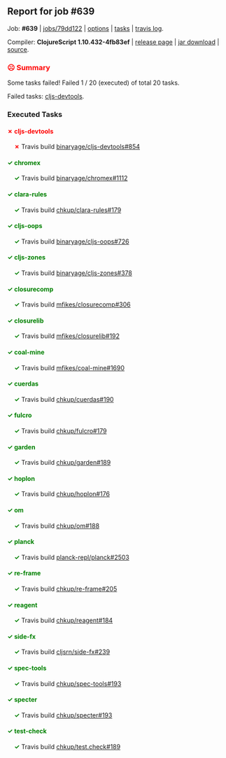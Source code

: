 ## Report for job #639

Job: **#639** | [jobs/79dd122](https://github.com/cljs-oss/canary/commit/79dd12269279b33fa8506c0dcb457f9ab61a6ee3) | [options](options.edn) | [tasks](tasks.edn) | [travis log](https://travis-ci.org/cljs-oss/canary/builds/447648699).

Compiler: **ClojureScript 1.10.432-4fb83ef** | [release page](https://github.com/cljs-oss/canary/releases/tag/r1.10.432-4fb83ef) | [jar download](https://github.com/cljs-oss/canary/releases/download/r1.10.432-4fb83ef/clojurescript-1.10.432-4fb83ef.jar) | [source](https://github.com/clojure/clojurescript/commit/4fb83eff87cc456600a3fd21c111e99a41c61285).

### <b style='color:red'>☹ Summary</b>

Some tasks failed! Failed 1 / 20 (executed) of total 20 tasks.

Failed tasks: [cljs-devtools](#-cljs-devtools).

### Executed Tasks

#### <b style='color:red'>&#x2717; cljs-devtools</b>
&nbsp;&nbsp;&nbsp;&nbsp;<b style='color:red'>&#x2717;</b> Travis build [binaryage/cljs-devtools#854](https://travis-ci.org/binaryage/cljs-devtools/builds/447649892)<br>

#### <b style='color:green'>&#x2713; chromex</b>
&nbsp;&nbsp;&nbsp;&nbsp;<b style='color:green'>&#x2713;</b> Travis build [binaryage/chromex#1112](https://travis-ci.org/binaryage/chromex/builds/447649886)<br>

#### <b style='color:green'>&#x2713; clara-rules</b>
&nbsp;&nbsp;&nbsp;&nbsp;<b style='color:green'>&#x2713;</b> Travis build [chkup/clara-rules#179](https://travis-ci.org/chkup/clara-rules/builds/447649884)<br>

#### <b style='color:green'>&#x2713; cljs-oops</b>
&nbsp;&nbsp;&nbsp;&nbsp;<b style='color:green'>&#x2713;</b> Travis build [binaryage/cljs-oops#726](https://travis-ci.org/binaryage/cljs-oops/builds/447649900)<br>

#### <b style='color:green'>&#x2713; cljs-zones</b>
&nbsp;&nbsp;&nbsp;&nbsp;<b style='color:green'>&#x2713;</b> Travis build [binaryage/cljs-zones#378](https://travis-ci.org/binaryage/cljs-zones/builds/447649902)<br>

#### <b style='color:green'>&#x2713; closurecomp</b>
&nbsp;&nbsp;&nbsp;&nbsp;<b style='color:green'>&#x2713;</b> Travis build [mfikes/closurecomp#306](https://travis-ci.org/mfikes/closurecomp/builds/447649906)<br>

#### <b style='color:green'>&#x2713; closurelib</b>
&nbsp;&nbsp;&nbsp;&nbsp;<b style='color:green'>&#x2713;</b> Travis build [mfikes/closurelib#192](https://travis-ci.org/mfikes/closurelib/builds/447649921)<br>

#### <b style='color:green'>&#x2713; coal-mine</b>
&nbsp;&nbsp;&nbsp;&nbsp;<b style='color:green'>&#x2713;</b> Travis build [mfikes/coal-mine#1690](https://travis-ci.org/mfikes/coal-mine/builds/447649931)<br>

#### <b style='color:green'>&#x2713; cuerdas</b>
&nbsp;&nbsp;&nbsp;&nbsp;<b style='color:green'>&#x2713;</b> Travis build [chkup/cuerdas#190](https://travis-ci.org/chkup/cuerdas/builds/447649937)<br>

#### <b style='color:green'>&#x2713; fulcro</b>
&nbsp;&nbsp;&nbsp;&nbsp;<b style='color:green'>&#x2713;</b> Travis build [chkup/fulcro#179](https://travis-ci.org/chkup/fulcro/builds/447649945)<br>

#### <b style='color:green'>&#x2713; garden</b>
&nbsp;&nbsp;&nbsp;&nbsp;<b style='color:green'>&#x2713;</b> Travis build [chkup/garden#189](https://travis-ci.org/chkup/garden/builds/447649951)<br>

#### <b style='color:green'>&#x2713; hoplon</b>
&nbsp;&nbsp;&nbsp;&nbsp;<b style='color:green'>&#x2713;</b> Travis build [chkup/hoplon#176](https://travis-ci.org/chkup/hoplon/builds/447649952)<br>

#### <b style='color:green'>&#x2713; om</b>
&nbsp;&nbsp;&nbsp;&nbsp;<b style='color:green'>&#x2713;</b> Travis build [chkup/om#188](https://travis-ci.org/chkup/om/builds/447649955)<br>

#### <b style='color:green'>&#x2713; planck</b>
&nbsp;&nbsp;&nbsp;&nbsp;<b style='color:green'>&#x2713;</b> Travis build [planck-repl/planck#2503](https://travis-ci.org/planck-repl/planck/builds/447650031)<br>

#### <b style='color:green'>&#x2713; re-frame</b>
&nbsp;&nbsp;&nbsp;&nbsp;<b style='color:green'>&#x2713;</b> Travis build [chkup/re-frame#205](https://travis-ci.org/chkup/re-frame/builds/447649957)<br>

#### <b style='color:green'>&#x2713; reagent</b>
&nbsp;&nbsp;&nbsp;&nbsp;<b style='color:green'>&#x2713;</b> Travis build [chkup/reagent#184](https://travis-ci.org/chkup/reagent/builds/447649985)<br>

#### <b style='color:green'>&#x2713; side-fx</b>
&nbsp;&nbsp;&nbsp;&nbsp;<b style='color:green'>&#x2713;</b> Travis build [cljsrn/side-fx#239](https://travis-ci.org/cljsrn/side-fx/builds/447649970)<br>

#### <b style='color:green'>&#x2713; spec-tools</b>
&nbsp;&nbsp;&nbsp;&nbsp;<b style='color:green'>&#x2713;</b> Travis build [chkup/spec-tools#193](https://travis-ci.org/chkup/spec-tools/builds/447649974)<br>

#### <b style='color:green'>&#x2713; specter</b>
&nbsp;&nbsp;&nbsp;&nbsp;<b style='color:green'>&#x2713;</b> Travis build [chkup/specter#193](https://travis-ci.org/chkup/specter/builds/447650004)<br>

#### <b style='color:green'>&#x2713; test-check</b>
&nbsp;&nbsp;&nbsp;&nbsp;<b style='color:green'>&#x2713;</b> Travis build [chkup/test.check#189](https://travis-ci.org/chkup/test.check/builds/447650041)<br>